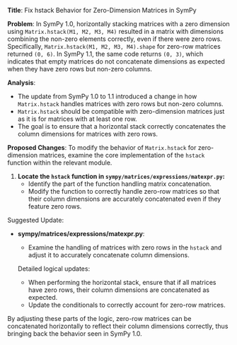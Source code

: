 **Title**: Fix hstack Behavior for Zero-Dimension Matrices in SymPy

**Problem**: 
In SymPy 1.0, horizontally stacking matrices with a zero dimension using `Matrix.hstack(M1, M2, M3, M4)` resulted in a matrix with dimensions combining the non-zero elements correctly, even if there were zero rows. Specifically, `Matrix.hstack(M1, M2, M3, M4).shape` for zero-row matrices returned `(0, 6)`. In SymPy 1.1, the same code returns `(0, 3)`, which indicates that empty matrices do not concatenate dimensions as expected when they have zero rows but non-zero columns.

**Analysis**:
- The update from SymPy 1.0 to 1.1 introduced a change in how `Matrix.hstack` handles matrices with zero rows but non-zero columns.
- `Matrix.hstack` should be compatible with zero-dimension matrices just as it is for matrices with at least one row.
- The goal is to ensure that a horizontal stack correctly concatenates the column dimensions for matrices with zero rows.

**Proposed Changes**: 
To modify the behavior of `Matrix.hstack` for zero-dimension matrices, examine the core implementation of the `hstack` function within the relevant module. 

1. **Locate the `hstack` function in `sympy/matrices/expressions/matexpr.py`:**
   - Identify the part of the function handling matrix concatenation.
   - Modify the function to correctly handle zero-row matrices so that their column dimensions are accurately concatenated even if they feature zero rows.

Suggested Update:

- **sympy/matrices/expressions/matexpr.py**:
  - Examine the handling of matrices with zero rows in the `hstack` and adjust it to accurately concatenate column dimensions.

  Detailed logical updates:
  - When performing the horizontal stack, ensure that if all matrices have zero rows, their column dimensions are concatenated as expected.
  - Update the conditionals to correctly account for zero-row matrices.



By adjusting these parts of the logic, zero-row matrices can be concatenated horizontally to reflect their column dimensions correctly, thus bringing back the behavior seen in SymPy 1.0.